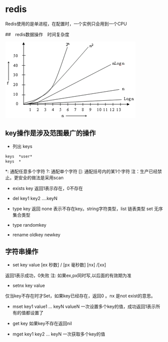 # redis

Redis使用的是单进程，在配置时，一个实例只会用到一个CPU

##　redis数据操作　时间复杂度

![时间复杂度](img/timecomplex.gif)

## key操作是涉及范围最广的操作

+ 列出 keys
```
keys  *user*
keys  *
```
*: 通配任意多个字符
?: 通配单个字符
[]: 通配括号内的某1个字符
注：生产已经禁止。更安全的做法是采用scan

+ exists key
返回1表示存在，0不存在

+ del key1 key2 ....keyN

+ type key
  返回 none 表示不存在key。string字符类型，list 链表类型 set 无序集合类型

+ type randomkey

+ rename oldkey newkey

## 字符串操作

+ set key value [ex 秒数] / [px 毫秒数]  [nx] /[xx]

返回1表示成功，0失败
注: 如果ex,px同时写,以后面的有效期为准

+ setnx key value

仅当key不存在时才Set，如果key已经存在，返回0 。nx 是not exist的意思。

+ mset key1 value1 ... keyN valueN
一次设置多个key的值，成功返回1表示所有的值都设置了

+ get key
如果key不存在返回nil

+ mget key1 key2 ... keyN
一次获取多个key的值